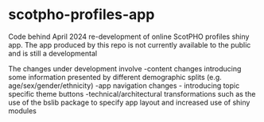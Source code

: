 # scotpho-profiles-app
Code behind April 2024 re-development of online ScotPHO profiles shiny app.
The app produced by this repo is not currently available to the public and is still a developmental 

The changes under development involve 
-content changes introducing some information presented by different demographic splits (e.g. age/sex/gender/ethnicity)
-app navigation changes - introducing topic specific theme buttons
-technical/architectural transformations such as the use of the bslib package to specify app layout and increased use of shiny modules
